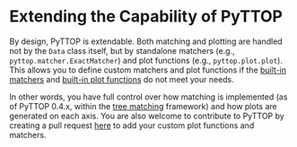# Extending the Capability of PyTTOP

By design, PyTTOP is extendable. Both matching and plotting are handled not by the `Data` class itself, but by standalone matchers (e.g., `pyttop.matcher.ExactMatcher`) and plot functions (e.g., `pyttop.plot.plot`). This allows you to define custom matchers and plot functions if the [built-in matchers](../match/tree_match_basic.md#built-in-matchers) and [built-in plot functions](../plot/plot_single.md#built-in-plot-functions) do not meet your needs. 

In other words, you have full control over how matching is implemented (as of PyTTOP 0.4.x, within the [tree matching](../match/tree_match_basic.md#basics-concepts-of-tree-matching) framework) and how plots are generated on each axis. You are also welcome to contribute to PyTTOP by creating a pull request [here](https://github.com/ycwang-astro/pyttop/pulls) to add your custom plot functions and matchers.

<!-- ```{tip}

``` -->

```{tableofcontents}
```
